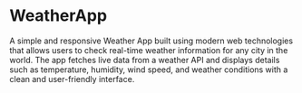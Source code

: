 # WeatherApp
A simple and responsive Weather App built using modern web technologies that allows users to check real-time weather information for any city in the world. The app fetches live data from a weather API and displays details such as temperature, humidity, wind speed, and weather conditions with a clean and user-friendly interface.
